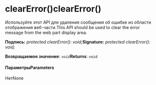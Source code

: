 # <a name="clearerror"></a><span data-ttu-id="fe15b-101">clearError()</span><span class="sxs-lookup"><span data-stu-id="fe15b-101">clearError()</span></span>




<span data-ttu-id="fe15b-102">Используйте этот API для удаления сообщения об ошибке из области отображения веб-части.</span><span class="sxs-lookup"><span data-stu-id="fe15b-102">This API should be used to clear the error message from the web part display area.</span></span>

<span data-ttu-id="fe15b-103">**Подпись:** _protected clearError(): void;_</span><span class="sxs-lookup"><span data-stu-id="fe15b-103">**Signature:** _protected clearError(): void;_</span></span>

<span data-ttu-id="fe15b-104">**Возвращаемое значение**: `void`</span><span class="sxs-lookup"><span data-stu-id="fe15b-104">**Returns**: `void`</span></span>





#### <a name="parameters"></a><span data-ttu-id="fe15b-105">Параметры</span><span class="sxs-lookup"><span data-stu-id="fe15b-105">Parameters</span></span>
<span data-ttu-id="fe15b-106">Нет</span><span class="sxs-lookup"><span data-stu-id="fe15b-106">None</span></span>


